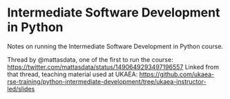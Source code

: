 # Intermediate Software Development in Python

Notes on running the Intermediate Software Development in Python course.

Thread by @mattasdata, one of the first to run the course: https://twitter.com/mattasdata/status/1490649293497196557
Linked from that thread, teaching material used at UKAEA: https://github.com/ukaea-rse-training/python-intermediate-development/tree/ukaea-instructor-led/slides

